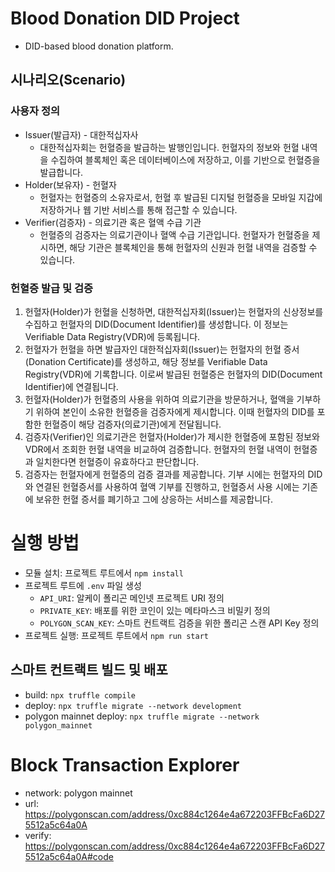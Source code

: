 # Blood Donation DID Project
- DID-based blood donation platform.


## 시나리오(Scenario)
### 사용자 정의
- Issuer(발급자) - 대한적십자사
    - 대한적십자회는 헌혈증을 발급하는 발행인입니다. 헌혈자의 정보와 헌혈 내역을 수집하여 블록체인 혹은 데이터베이스에 저장하고, 이를 기반으로 헌혈증을 발급합니다.
- Holder(보유자) - 헌혈자
    - 헌혈자는 헌혈증의 소유자로서, 헌혈 후 발급된 디지털 헌혈증을 모바일 지갑에 저장하거나 웹 기반 서비스를 통해 접근할 수 있습니다.
- Verifier(검증자) - 의료기관 혹은 혈액 수급 기관
    - 헌혈증의 검증자는 의료기관이나 혈액 수급 기관입니다. 헌혈자가 헌혈증을 제시하면, 해당 기관은 블록체인을 통해 헌혈자의 신원과 헌혈 내역을 검증할 수 있습니다.
### 헌혈증 발급 및 검증
1. 헌혈자(Holder)가 헌혈을 신청하면, 대한적십자회(Issuer)는 헌혈자의 신상정보를 수집하고 헌혈자의 DID(Document Identifier)를 생성합니다. 이 정보는 Verifiable Data Registry(VDR)에 등록됩니다.
2. 헌혈자가 헌혈을 하면 발급자인 대한적십자회(Issuer)는 헌혈자의 헌혈 증서(Donation Certificate)를 생성하고, 해당 정보를 Verifiable Data Registry(VDR)에 기록합니다. 이로써 발급된 헌혈증은 헌혈자의 DID(Document Identifier)에 연결됩니다.
3. 헌혈자(Holder)가 헌혈증의 사용을 위하여 의료기관을 방문하거나, 혈액을 기부하기 위하여 본인이 소유한 헌혈증을 검증자에게 제시합니다. 이때 헌혈자의 DID를 포함한 헌혈증이 해당 검증자(의료기관)에게 전달됩니다. 
4. 검증자(Verifier)인 의료기관은 헌혈자(Holder)가 제시한 헌혈증에 포함된 정보와 VDR에서 조회한 헌혈 내역을 비교하여 검증합니다. 헌혈자의 헌혈 내역이 헌혈증과 일치한다면 헌혈증이 유효하다고 판단합니다.
5. 검증자는 헌혈자에게 헌혈증의 검증 결과를 제공합니다. 기부 시에는 헌혈자의 DID와 연결된 헌혈증서를 사용하여 혈액 기부를 진행하고, 헌혈증서 사용 시에는 기존에 보유한 헌혈 증서를 폐기하고 그에 상응하는 서비스를 제공합니다.


# 실행 방법
- 모듈 설치: 프로젝트 루트에서 `npm install`
- 프로젝트 루트에 `.env` 파일 생성
    - `API_URI`: 알케이 폴리곤 메인넷 프로젝트 URI 정의
    - `PRIVATE_KEY`: 배포를 위한 코인이 있는 메타마스크 비밀키 정의
    - `POLYGON_SCAN_KEY`: 스마트 컨트랙트 검증을 위한 폴리곤 스캔 API Key 정의
- 프로젝트 실행: 프로젝트 루트에서 `npm run start`


## 스마트 컨트랙트 빌드 및 배포
- build: `npx truffle compile`
- deploy: `npx truffle migrate --network development`
- polygon mainnet deploy: `npx truffle migrate --network polygon_mainnet`


# Block Transaction Explorer
- network: polygon mainnet
- url: https://polygonscan.com/address/0xc884c1264e4a672203FFBcFa6D275512a5c64a0A
- verify: https://polygonscan.com/address/0xc884c1264e4a672203FFBcFa6D275512a5c64a0A#code